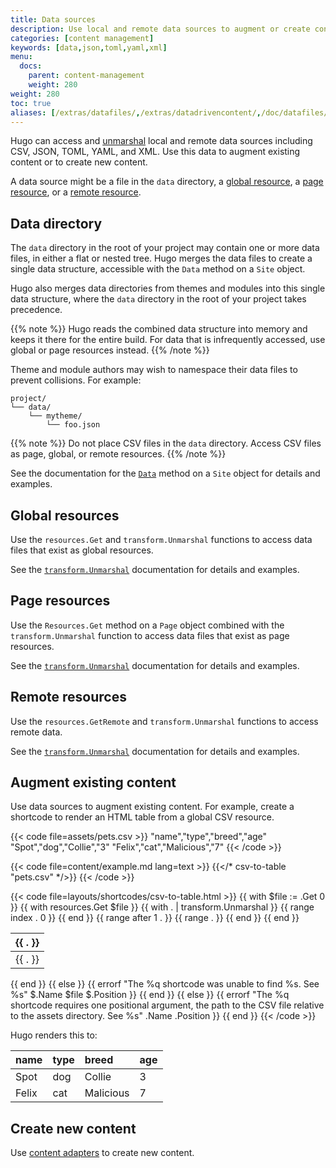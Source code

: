 ```yaml
---
title: Data sources
description: Use local and remote data sources to augment or create content.
categories: [content management]
keywords: [data,json,toml,yaml,xml]
menu:
  docs:
    parent: content-management
    weight: 280
weight: 280
toc: true
aliases: [/extras/datafiles/,/extras/datadrivencontent/,/doc/datafiles/,/templates/data-templates/]
---
```


Hugo can access and [unmarshal](g) local and remote data sources including CSV, JSON, TOML, YAML, and XML. Use this data to augment existing content or to create new content.

A data source might be a file in the `data` directory, a [global resource](g), a [page resource](g), or a [remote resource](g).

## Data directory

The `data` directory in the root of your project may contain one or more data files, in either a flat or nested tree. Hugo merges the data files to create a single data structure, accessible with the `Data` method on a `Site` object.

Hugo also merges data directories from themes and modules into this single data structure, where the `data` directory in the root of your project takes precedence.

{{% note %}}
Hugo reads the combined data structure into memory and keeps it there for the entire build. For data that is infrequently accessed, use global or page resources instead.
{{% /note %}}

Theme and module authors may wish to namespace their data files to prevent collisions. For example:

```text
project/
└── data/
    └── mytheme/
        └── foo.json
```

{{% note %}}
Do not place CSV files in the `data` directory. Access CSV files as page, global, or remote resources.
{{% /note %}}

See the documentation for the [`Data`] method on a `Site` object for details and examples.

[`Data`]: /methods/site/data/

## Global resources

Use the `resources.Get` and `transform.Unmarshal` functions to access data files that exist as global resources.

See the [`transform.Unmarshal`](/functions/transform/unmarshal/#global-resource) documentation for details and examples.

## Page resources

Use the `Resources.Get` method on a `Page` object combined with the `transform.Unmarshal` function to access data files that exist as page resources.

See the [`transform.Unmarshal`](/functions/transform/unmarshal/#page-resource) documentation for details and examples.

## Remote resources

Use the `resources.GetRemote` and `transform.Unmarshal` functions to access remote data.

See the [`transform.Unmarshal`](/functions/transform/unmarshal/#remote-resource) documentation for details and examples.

## Augment existing content

Use data sources to augment existing content. For example, create a shortcode to render an HTML table from a global CSV resource.

{{< code file=assets/pets.csv >}}
"name","type","breed","age"
"Spot","dog","Collie","3"
"Felix","cat","Malicious","7"
{{< /code >}}

{{< code file=content/example.md lang=text >}}
{{</* csv-to-table "pets.csv" */>}}
{{< /code >}}

{{< code file=layouts/shortcodes/csv-to-table.html >}}
{{ with $file := .Get 0 }}
  {{ with resources.Get $file }}
    {{ with . | transform.Unmarshal }}
      <table>
        <thead>
          <tr>
            {{ range index . 0 }}
              <th>{{ . }}</th>
            {{ end }}
          </tr>
        </thead>
        <tbody>
          {{ range after 1 . }}
            <tr>
              {{ range . }}
                <td>{{ . }}</td>
              {{ end }}
            </tr>
          {{ end }}
        </tbody>
      </table>
    {{ end }}
  {{ else }}
    {{ errorf "The %q shortcode was unable to find %s. See %s" $.Name $file $.Position }}
  {{ end }}
{{ else }}
  {{ errorf "The %q shortcode requires one positional argument, the path to the CSV file relative to the assets directory. See %s" .Name .Position }}
{{ end }}
{{< /code >}}

Hugo renders this to:

name|type|breed|age
:--|:--|:--|:--
Spot|dog|Collie|3
Felix|cat|Malicious|7

## Create new content

Use [content adapters] to create new content.

[content adapters]: /content-management/content-adapters/
